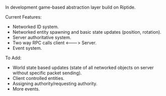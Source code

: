 In development game-based abstraction layer build on Riptide.

Current Features:
  - Networked ID system.
  - Networked entity spawning and basic state updates (position, rotation).
  - Server authoritative system.
  - Two way RPC calls client <---> Server.
  - Event system.



To Add:
 - World state based updates (state of all networked objects on server without specific packet sending).
 - Client controlled entities.
 - Assigning authority/requesting authority.
 - More events.
